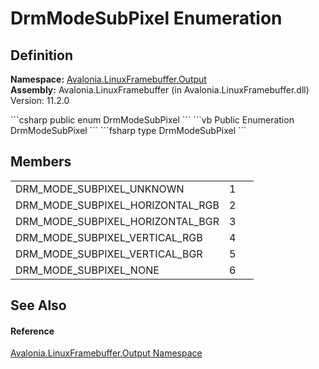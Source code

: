 # DrmModeSubPixel Enumeration




## Definition
**Namespace:** <a href="N_Avalonia_LinuxFramebuffer_Output">Avalonia.LinuxFramebuffer.Output</a>  
**Assembly:** Avalonia.LinuxFramebuffer (in Avalonia.LinuxFramebuffer.dll) Version: 11.2.0

<Tabs groupId="api-code-preview">
<TabItem value="csharp" label="C#">
```csharp
public enum DrmModeSubPixel
```
</TabItem>
<TabItem value="vb" label="VB">
```vb
Public Enumeration DrmModeSubPixel
```
</TabItem>
<TabItem value="fsharp" label="F#">
```fsharp
type DrmModeSubPixel
```
</TabItem>
</Tabs>



## Members
<table>
<tr>
<td>DRM_MODE_SUBPIXEL_UNKNOWN</td>
<td>1</td>
<td> </td>
</tr>
<tr>
<td>DRM_MODE_SUBPIXEL_HORIZONTAL_RGB</td>
<td>2</td>
<td> </td>
</tr>
<tr>
<td>DRM_MODE_SUBPIXEL_HORIZONTAL_BGR</td>
<td>3</td>
<td> </td>
</tr>
<tr>
<td>DRM_MODE_SUBPIXEL_VERTICAL_RGB</td>
<td>4</td>
<td> </td>
</tr>
<tr>
<td>DRM_MODE_SUBPIXEL_VERTICAL_BGR</td>
<td>5</td>
<td> </td>
</tr>
<tr>
<td>DRM_MODE_SUBPIXEL_NONE</td>
<td>6</td>
<td> </td>
</tr>
</table>

## See Also


#### Reference
<a href="N_Avalonia_LinuxFramebuffer_Output">Avalonia.LinuxFramebuffer.Output Namespace</a>  
